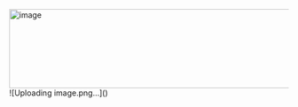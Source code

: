 <img width="619" height="143" alt="image" src="https://github.com/user-attachments/assets/46f82a68-3773-45d5-a501-dac5e50c786e" />
![Uploading image.png…]()
